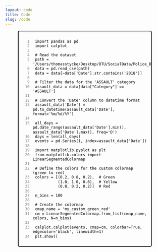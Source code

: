 ```yaml
---
layout: code
title: Code
slug: /code
---
```


<style>
  .code-block figure {
    border: 2px solid black; /* Black border */
    border-radius: 5px;
    margin-bottom: 20px;
    position: relative; /* Added to allow absolute positioning of line numbers */
  }

  .code-block figcaption {
    display: none; /* Hide the caption */
  }

  .code-block pre {
    margin: 0;
    padding-left: 35px; /* Adjusted to reduce space between line numbers and code */
    position: relative; /* Added for absolute positioning of line numbers */
  }

  .code-block code {
    display: block;
    padding: 10px;
    border-radius: 5px;
    color: black; /* Text color */
    background-color: transparent; /* No background */
    font-size: 12px; /* Adjust font size to match line index size */
    line-height: 1.2; /* Adjust line height */
  }

  .code-line {
    position: absolute;
    left: 5px; /* Adjusted to reduce distance from the edge */
    width: 30px; /* Adjust width as needed */
    text-align: right;
    color: gray; /* Line number color */
    font-size: 12px; /* Adjust font size to match code size */
    padding-right: 5px; /* Adjusted to reduce distance from code */
    pointer-events: none; /* Ensures line numbers do not interfere with text selection */
  }
</style>

<div class="code-block">
  <figure>
    <figcaption>Figure 1: Python Code</figcaption>
    <pre><code class="python">
<span class="code-line">1</span> import pandas as pd
<span class="code-line">2</span> import calplot
<span class="code-line">3</span> 
<span class="code-line">4</span> # Read the dataset
<span class="code-line">5</span> path = '/Users/thomasstycke/Desktop/DTU/SocialData/Police_Department_Incident_Reports__Historical_2003_to_May_2018_20240130.csv'
<span class="code-line">6</span> data = pd.read_csv(path)
<span class="code-line">7</span> data = data[~data['Date'].str.contains('2018')]
<span class="code-line">8</span> 
<span class="code-line">9</span> # Filter the data for the 'ASSAULT' category
<span class="code-line">10</span> assault_data = data[data["Category"] == 'ASSAULT']
<span class="code-line">11</span> 
<span class="code-line">12</span> # Convert the 'Date' column to datetime format
<span class="code-line">13</span> assault_data['Date'] = pd.to_datetime(assault_data['Date'], format='%m/%d/%Y')
<span class="code-line">14</span> 
<span class="code-line">15</span> all_days = pd.date_range(assault_data['Date'].min(), assault_data['Date'].max(), freq='D')
<span class="code-line">16</span> days = len(all_days)
<span class="code-line">17</span> events = pd.Series(1, index=assault_data['Date'])
<span class="code-line">18</span> 
<span class="code-line">19</span> import matplotlib.pyplot as plt
<span class="code-line">20</span> from matplotlib.colors import LinearSegmentedColormap
<span class="code-line">21</span> 
<span class="code-line">22</span> # Define the colors for the custom colormap (green to red)
<span class="code-line">23</span> colors = [(0.2, 0.8, 0.2),  # Green
<span class="code-line">24</span>           (1.0, 1.0, 0.6),  # Yellow
<span class="code-line">25</span>           (0.8, 0.2, 0.2)]  # Red
<span class="code-line">26</span> 
<span class="code-line">27</span> n_bins = 100  
<span class="code-line">28</span> 
<span class="code-line">29</span> # Create the colormap
<span class="code-line">30</span> cmap_name = 'my_custom_green_red'
<span class="code-line">31</span> cm = LinearSegmentedColormap.from_list(cmap_name, colors, N=n_bins)
<span class="code-line">32</span> 
<span class="code-line">33</span> calplot.calplot(events, cmap=cm, colorbar=True, edgecolor='black', linewidth=1)
<span class="code-line">34</span> plt.show()
    </code></pre>
  </figure>
</div>
